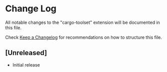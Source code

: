 # Change Log

All notable changes to the "cargo-toolset" extension will be documented in this file.

Check [Keep a Changelog](http://keepachangelog.com/) for recommendations on how to structure this file.

## [Unreleased]

- Initial release